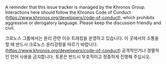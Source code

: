 A reminder that this issue tracker is managed by the Khronos Group. Interactions here should follow the Khronos Code of Conduct (https://www.khronos.org/developers/code-of-conduct), 
which prohibits aggressive or derogatory language. Please keep the discussion friendly and civil.

크로노스 그룹에서는 윤리 관련 이슈 트래킹을 운영하고 있습니다. 이 곳에서의 소통을 할 때 반드시 크로노스 윤리강령을 따르기 바랍니다. (https://www.khronos.org/developers/code-of-conduct)
공격적인거나 경멸적인 언어 사용을 금지합니다. 토론은 반드시 우호적이고 정중하게 진행해 주십시오. 
